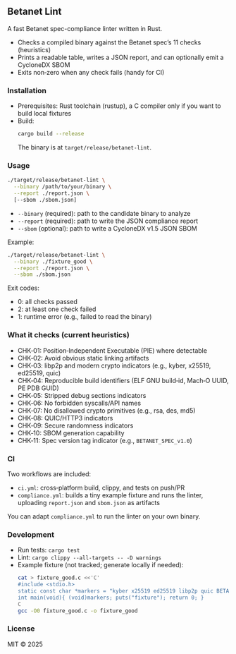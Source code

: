 ## Betanet Lint

A fast Betanet spec-compliance linter written in Rust.

- Checks a compiled binary against the Betanet spec’s 11 checks (heuristics)
- Prints a readable table, writes a JSON report, and can optionally emit a CycloneDX SBOM
- Exits non‑zero when any check fails (handy for CI)

### Installation
- Prerequisites: Rust toolchain (rustup), a C compiler only if you want to build local fixtures
- Build:
  ```bash
  cargo build --release
  ```
  The binary is at `target/release/betanet-lint`.

### Usage
```bash
./target/release/betanet-lint \
  --binary /path/to/your/binary \
  --report ./report.json \
  [--sbom ./sbom.json]
```
- `--binary` (required): path to the candidate binary to analyze
- `--report` (required): path to write the JSON compliance report
- `--sbom` (optional): path to write a CycloneDX v1.5 JSON SBOM

Example:
```bash
./target/release/betanet-lint \
  --binary ./fixture_good \
  --report ./report.json \
  --sbom ./sbom.json
```

Exit codes:
- 0: all checks passed
- 2: at least one check failed
- 1: runtime error (e.g., failed to read the binary)

### What it checks (current heuristics)
- CHK‑01: Position‑Independent Executable (PIE) where detectable
- CHK‑02: Avoid obvious static linking artifacts
- CHK‑03: libp2p and modern crypto indicators (e.g., kyber, x25519, ed25519, quic)
- CHK‑04: Reproducible build identifiers (ELF GNU build‑id, Mach‑O UUID, PE PDB GUID)
- CHK‑05: Stripped debug sections indicators
- CHK‑06: No forbidden syscalls/API names
- CHK‑07: No disallowed crypto primitives (e.g., rsa, des, md5)
- CHK‑08: QUIC/HTTP3 indicators
- CHK‑09: Secure randomness indicators
- CHK‑10: SBOM generation capability
- CHK‑11: Spec version tag indicator (e.g., `BETANET_SPEC_v1.0`)

### CI
Two workflows are included:
- `ci.yml`: cross‑platform build, clippy, and tests on push/PR
- `compliance.yml`: builds a tiny example fixture and runs the linter, uploading `report.json` and `sbom.json` as artifacts

You can adapt `compliance.yml` to run the linter on your own binary.

### Development
- Run tests: `cargo test`
- Lint: `cargo clippy --all-targets -- -D warnings`
- Example fixture (not tracked; generate locally if needed):
  ```bash
  cat > fixture_good.c <<'C'
  #include <stdio.h>
  static const char *markers = "kyber x25519 ed25519 libp2p quic BETANET_SPEC_v1.0 /dev/urandom";
  int main(void){ (void)markers; puts("fixture"); return 0; }
  C
  gcc -O0 fixture_good.c -o fixture_good
  ```

### License
MIT © 2025
